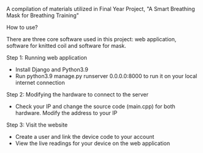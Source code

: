 A compilation of materials utilized in Final Year Project, "A Smart Breathing Mask for Breathing Training"

How to use?

There are three core software used in this project: web application, software for knitted coil and software for mask.

Step 1: Running web application
- Install Django and Python3.9
- Run python3.9 manage.py runserver 0.0.0.0:8000 to run it on your local internet connection

Step 2: Modifying the hardware to connect to the server
- Check your IP and change the source code (main.cpp) for both hardware. Modify the address to your IP

Step 3: Visit the website
- Create a user and link the device code to your account
- View the live readings for your device on the web application



